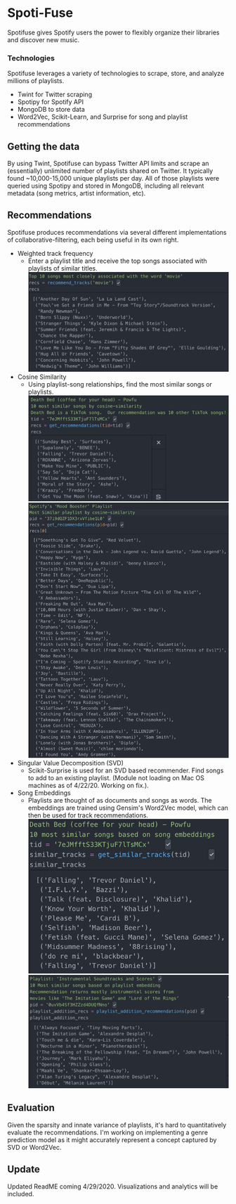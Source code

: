 # Spoti-Fuse
Spotifuse gives Spotify users the power to flexibly organize their libraries and discover new music.

### Technologies
Spotifuse leverages a variety of technologies to scrape, store, and analyze millions of playlists.
- Twint for Twitter scraping
- Spotipy for Spotify API
- MongoDB to store data
- Word2Vec, Scikit-Learn, and Surprise for song and playlist recommendations

## Getting the data
By using Twint, Spotifuse can bypass Twitter API limits and scrape an (essentially) unlimited number of playlists shared on Twitter.  It typically found ~10,000-15,000 unique playlists per day.  All of those playlists were queried using Spotipy and stored in MongoDB, including all relevant metadata (song metrics, artist information, etc).

## Recommendations
Spotifuse produces recommendations via several different implementations of collaborative-filtering, each being useful in its own right.  
- Weighted track frequency
    - Enter a playlist title and receive the top songs associated with playlists of similar titles. ![frequency_vis](screenshots/frequency_recs.png)
- Cosine Similarity
    - Using playlist-song relationships, find the most similar songs or playlists.
    ![cosine_song](screenshots/cosine_song_recs.png)
    ![cosine_playlist](screenshots/cosine_playlist_recs.png)
- Singular Value Decomposition (SVD)
    - Scikit-Surprise is used for an SVD based recommender.  Find songs to add to an existing playlist.  (Module not loading on Mac OS machines as of 4/22/20.  Working on fix.).
- Song Embeddings
    - Playlists are thought of as documents and songs as words.  The embeddings are trained using Gensim's Word2Vec model, which can then be used for track recommendations.
    ![song_embedding](screenshots/song_embedding_small.png)
    ![playlist_embedding](screenshots/playlist_embedding.png)

## Evaluation
Given the sparsity and innate variance of playlists, it's hard to quantitatively evaluate the recommendations.  I'm working on implementing a genre prediction model as it might accurately represent a concept captured by SVD or Word2Vec.

## Update
Updated ReadME coming 4/29/2020.  Visualizations and analytics will be included.
